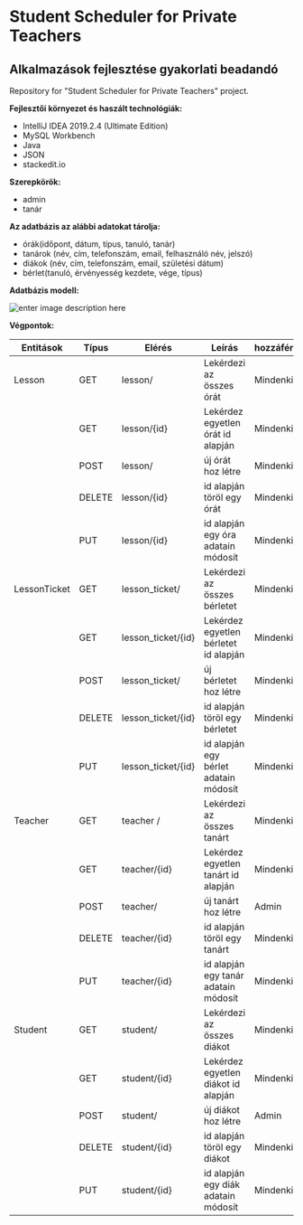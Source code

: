 # Student Scheduler for Private Teachers
## Alkalmazások fejlesztése gyakorlati beadandó
Repository for "Student Scheduler for Private Teachers" project.

**Fejlesztői környezet és haszált technológiák:**

 - IntelliJ IDEA 2019.2.4 (Ultimate Edition)
 - MySQL Workbench
 - Java
 - JSON
 - stackedit.io

**Szerepkörök:**
 - admin
 - tanár
 
**Az adatbázis az alábbi adatokat tárolja:**
 - órák(időpont, dátum, típus, tanuló, tanár)
 - tanárok (név, cím, telefonszám, email, felhasználó név, jelszó)
 - diákok (név, cím, telefonszám, email, születési dátum)
 - bérlet(tanuló, érvényesség kezdete, vége, típus)
 
 **Adatbázis modell:**
 
![enter image description here](https://drive.google.com/file/d/1HTBptkb7yU_FTGWN029rsg7xIf4k1I4X/view?usp=sharing)

**Végpontok:**

| Entitások | Típus | Elérés | Leírás | hozzáférés | 
| -| -| -|-|-|
|Lesson | GET | lesson/ | Lekérdezi az összes órát | Mindenki| 
| | GET | lesson/{id} | Lekérdez egyetlen órát id alapján | Mindenki| 
|| POST| lesson/ | új órát hoz létre| Mindenki|
| | DELETE| lesson/{id} | id alapján töröl egy órát | Mindenki|
| | PUT| lesson/{id} | id alapján egy óra adatain módosít | Mindenki|
|LessonTicket | GET | lesson_ticket/ | Lekérdezi az összes bérletet | Mindenki| 
| | GET | lesson_ticket/{id} | Lekérdez egyetlen bérletet id alapján | Mindenki| 
|| POST| lesson_ticket/ | új bérletet hoz létre|Mindenki|
| | DELETE| lesson_ticket/{id} | id alapján töröl egy bérletet | Mindenki|
| | PUT| lesson_ticket/{id} | id alapján egy bérlet adatain módosít | Mindenki|
|Teacher | GET | teacher / | Lekérdezi az összes tanárt | Mindenki| 
| | GET | teacher/{id} | Lekérdez egyetlen tanárt id alapján | Mindenki| 
|| POST| teacher/ | új tanárt hoz létre| Admin|
| | DELETE| teacher/{id} | id alapján töröl egy tanárt | Mindenki|
| | PUT| teacher/{id} | id alapján egy tanár adatain módosít | Mindenki|
|Student | GET | student/ | Lekérdezi az összes diákot | Mindenki| 
| | GET | student/{id} | Lekérdez egyetlen diákot id alapján | Mindenki| 
|| POST| student/ | új diákot hoz létre| Admin|
| | DELETE| student/{id} | id alapján töröl egy diákot | Mindenki|
| | PUT| student/{id} | id alapján egy diák adatain módosít | Mindenki|
